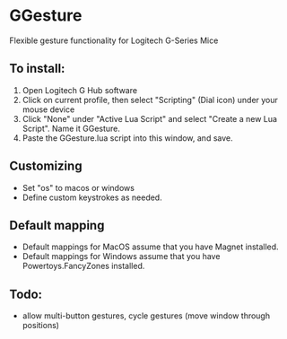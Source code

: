 # GGesture
Flexible gesture functionality for Logitech G-Series Mice

## To install:
1. Open Logitech G Hub software
2. Click on current profile, then select "Scripting" (Dial icon) under your mouse device
3. Click "None" under "Active Lua Script" and select "Create a new Lua Script". Name it GGesture.
5. Paste the GGesture.lua script into this window, and save.

## Customizing
- Set "os" to macos or windows
- Define custom keystrokes as needed.

## Default mapping
- Default mappings for MacOS assume that you have Magnet installed.
- Default mappings for Windows assume that you have Powertoys.FancyZones installed.

## Todo: 
- allow multi-button gestures, cycle gestures (move window through positions)
